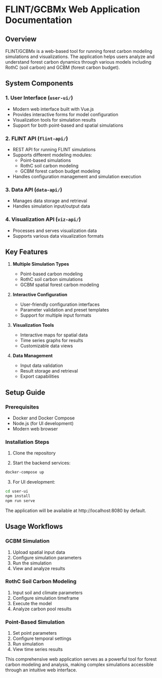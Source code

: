# FLINT/GCBMx Web Application Documentation

## Overview
FLINT/GCBMx is a web-based tool for running forest carbon modeling simulations and visualizations. The application helps users analyze and understand forest carbon dynamics through various models including RothC (soil carbon) and GCBM (forest carbon budget).

## System Components

### 1. User Interface (`user-ui/`)
- Modern web interface built with Vue.js
- Provides interactive forms for model configuration
- Visualization tools for simulation results
- Support for both point-based and spatial simulations

### 2. FLINT API (`flint-api/`)
- REST API for running FLINT simulations
- Supports different modeling modules:
  - Point-based simulations
  - RothC soil carbon modeling
  - GCBM forest carbon budget modeling
- Handles configuration management and simulation execution

### 3. Data API (`data-api/`)
- Manages data storage and retrieval
- Handles simulation input/output data

### 4. Visualization API (`viz-api/`)
- Processes and serves visualization data
- Supports various data visualization formats

## Key Features
1. **Multiple Simulation Types**
   - Point-based carbon modeling
   - RothC soil carbon simulations
   - GCBM spatial forest carbon modeling

2. **Interactive Configuration**
   - User-friendly configuration interfaces
   - Parameter validation and preset templates
   - Support for multiple input formats

3. **Visualization Tools**
   - Interactive maps for spatial data
   - Time series graphs for results
   - Customizable data views

4. **Data Management**
   - Input data validation
   - Result storage and retrieval
   - Export capabilities

## Setup Guide

### Prerequisites
- Docker and Docker Compose
- Node.js (for UI development)
- Modern web browser

### Installation Steps

1. Clone the repository

2. Start the backend services:
```bash
docker-compose up
```

3. For UI development:
```bash
cd user-ui
npm install
npm run serve
```

The application will be available at http://localhost:8080 by default.

## Usage Workflows

### GCBM Simulation
1. Upload spatial input data
2. Configure simulation parameters
3. Run the simulation
4. View and analyze results

### RothC Soil Carbon Modeling
1. Input soil and climate parameters
2. Configure simulation timeframe
3. Execute the model
4. Analyze carbon pool results

### Point-Based Simulation
1. Set point parameters
2. Configure temporal settings
3. Run simulation
4. View time series results

This comprehensive web application serves as a powerful tool for forest carbon modeling and analysis, making complex simulations accessible through an intuitive web interface.